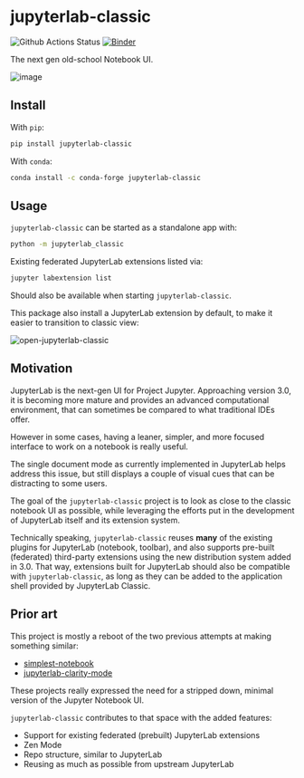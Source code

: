 # jupyterlab-classic

![Github Actions Status](https://github.com/jtpio/jupyterlab-classic/workflows/Build/badge.svg)
[![Binder](https://mybinder.org/badge_logo.svg)](https://mybinder.org/v2/gh/jtpio/jupyterlab-classic/main?urlpath=classic/tree)

The next gen old-school Notebook UI.

![image](https://user-images.githubusercontent.com/591645/101378325-400fa280-38b3-11eb-81a5-4c7a1aca780e.png)

## Install

With `pip`:

```bash
pip install jupyterlab-classic
```

With `conda`:

```bash
conda install -c conda-forge jupyterlab-classic
```

## Usage

`jupyterlab-classic` can be started as a standalone app with:

```bash
python -m jupyterlab_classic
```

Existing federated JupyterLab extensions listed via:

```bash
jupyter labextension list
```

Should also be available when starting `jupyterlab-classic`.

This package also install a JupyterLab extension by default, to make it easier to transition to classic view:

![open-jupyterlab-classic](https://user-images.githubusercontent.com/591645/101534129-02844580-3997-11eb-962a-5475bcc831bb.gif)

## Motivation

JupyterLab is the next-gen UI for Project Jupyter. Approaching version 3.0, it is becoming more mature and provides an advanced computational environment, that can sometimes be compared to what traditional IDEs offer.

However in some cases, having a leaner, simpler, and more focused interface to work on a notebook is really useful.

The single document mode as currently implemented in JupyterLab helps address this issue, but still displays a couple of visual cues that can be distracting to some users.

The goal of the `jupyterlab-classic` project is to look as close to the classic notebook UI as possible, while leveraging the efforts put in the development of JupyterLab itself and its extension system.

Technically speaking, `jupyterlab-classic` reuses **many** of the existing plugins for JupyterLab (notebook, toolbar), and also supports pre-built (federated) third-party extensions using the new distribution system added in 3.0. That way, extensions built for JupyterLab should also be compatible with `jupyterlab-classic`, as long as they can be added to the application shell provided by JupyterLab Classic.

## Prior art

This project is mostly a reboot of the two previous attempts at making something similar:

- [simplest-notebook](https://github.com/yuvipanda/simplest-notebook)
- [jupyterlab-clarity-mode](https://github.com/jupytercalpoly/jupyterlab-clarity-mode)

These projects really expressed the need for a stripped down, minimal version of the Jupyter Notebook UI.

`jupyterlab-classic` contributes to that space with the added features:

- Support for existing federated (prebuilt) JupyterLab extensions
- Zen Mode
- Repo structure, similar to JupyterLab
- Reusing as much as possible from upstream JupyterLab
